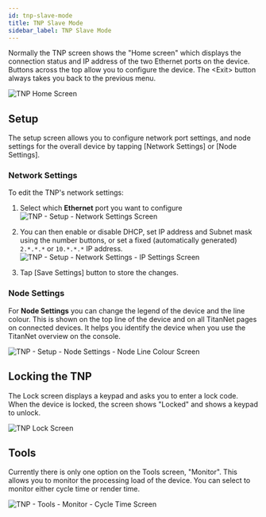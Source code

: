 ```yaml
---
id: tnp-slave-mode 
title: TNP Slave Mode
sidebar_label: TNP Slave Mode
---
```


Normally the TNP screen shows the "Home screen" which displays the
connection status and IP address of the two Ethernet ports on the
device. Buttons across the top allow you to configure the device. The
\<Exit\> button always takes you back to the previous menu.

![TNP Home Screen](/docs/images/TNP-Home-Screen.png)

Setup
-----

The setup screen allows you to configure network port settings, and node
settings for the overall device by tapping \[Network Settings\] or \[Node
Settings\].

### Network Settings

To edit the TNP's network settings:

1. Select which **Ethernet** port you want to configure\
  ![TNP - Setup - Network Settings Screen](/docs/images/TNP-Setup-Network-Settings-Screen.png)

2. You can then enable or disable DHCP, set IP address and Subnet mask
using the number buttons, or set a fixed (automatically generated)
`2.*.*.*` or `10.*.*.*` IP address.\
![TNP - Setup - Network Settings - IP Settings Screen](/docs/images/TNP-Setup-Network-Settings-IP-Settings-Screen.png)

3. Tap \[Save Settings\] button to store the changes.

### Node Settings

For **Node Settings** you can change the legend of the device and the
line colour. This is shown on the top line of the device and on all
TitanNet pages on connected devices. It helps you identify the device
when you use the TitanNet overview on the console.

![TNP - Setup - Node Settings - Node Line Colour Screen](/docs/images/TNP-Setup-Node-Settings-Node-Line-Colour-Screen.png)

Locking the TNP
---------------

The Lock screen displays a keypad and asks you to enter a lock code.
When the device is locked, the screen shows "Locked" and shows a keypad
to unlock.

![TNP Lock Screen](/docs/images/TNP-Lock-Screen.png)

Tools
-----

Currently there is only one option on the Tools screen, "Monitor". This
allows you to monitor the processing load of the device. You can select
to monitor either cycle time or render time.

![TNP - Tools - Monitor - Cycle Time Screen](/docs/images/TNP-Tools-Monitor-Cycle-Time-Screen.png)

